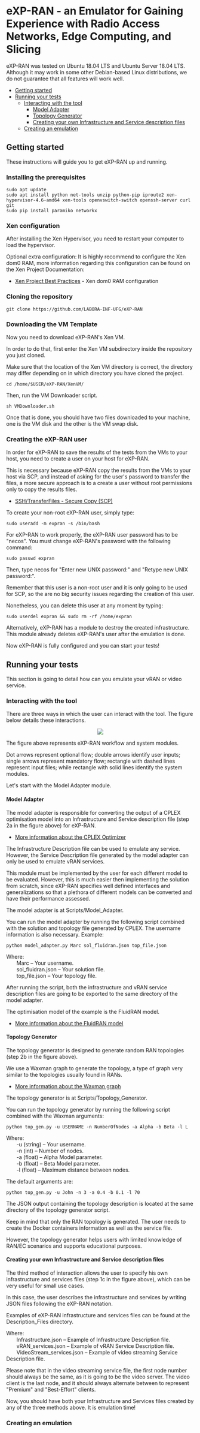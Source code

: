 # eXP-RAN - an Emulator for Gaining Experience with Radio Access Networks, Edge Computing, and Slicing

eXP-RAN was tested on Ubuntu 18.04 LTS and Ubuntu Server 18.04 LTS. Although it may work in some other Debian-based Linux distributions, we do not guarantee that all features will work well.

- [Getting started](#getting-started)
- [Running your tests](#running-your-tests)
	- [Interacting with the tool](#interacting-with-the-tool)
		- [Model Adapter](#model-adapter)
		- [Topology Generator](#topology-generator)
		- [Creating your own Infrastructure and Service description files](#creating-your-own-infrastructure-and-service-description-files)
	- [Creating an emulation](#creating-an-emulation)

## Getting started

These instructions will guide you to get eXP-RAN up and running.

### Installing the prerequisites

```
sudo apt update
sudo apt install python net-tools unzip python-pip iproute2 xen-hypervisor-4.6-amd64 xen-tools openvswitch-switch openssh-server curl git
sudo pip install paramiko networkx
```

### Xen configuration

After installing the Xen Hypervisor, you need to restart your computer to load the hypervisor.

Optional extra configuration: It is highly recommend to configure the Xen dom0 RAM, more information regarding this configuration can be found on the Xen Project Documentation:

* [Xen Project Best Practices](https://wiki.xenproject.org/wiki/Xen_Project_Best_Practices) - Xen dom0 RAM configuration

### Cloning the repository

```
git clone https://github.com/LABORA-INF-UFG/eXP-RAN
```

### Downloading the VM Template

Now you need to download eXP-RAN's Xen VM.

In order to do that, first enter the Xen VM subdirectory inside the repository you just cloned.

Make sure that the location of the Xen VM directory is correct, the directory may differ depending on in which directory you have cloned the project.

```
cd /home/$USER/eXP-RAN/XenVM/
```

Then, run the VM Downloader script.

```
sh VMDownloader.sh
```

Once that is done, you should have two files downloaded to your machine, one is the VM disk and the other is the VM swap disk.

### Creating the eXP-RAN user

In order for eXP-RAN to save the results of the tests from the VMs to your host, you need to create a user on your host for eXP-RAN.

This is necessary because eXP-RAN copy the results from the VMs to your host via SCP, and instead of asking for the user's password to transfer the files, a more secure approach is to a create a user without root permissions only to copy the results files.

* [SSH/TransferFiles - Secure Copy (SCP)](https://help.ubuntu.com/community/SSH/TransferFiles)

To create your non-root eXP-RAN user, simply type:

```
sudo useradd -m expran -s /bin/bash
```

For eXP-RAN to work properly, the eXP-RAN user password has to be "necos". You must change eXP-RAN's password with the following command:

```
sudo passwd expran
```

Then, type necos for "Enter new UNIX password:" and "Retype new UNIX password:".

Remember that this user is a non-root user and it is only going to be used for SCP, so the are no big security issues regarding the creation of this user.

Nonetheless, you can delete this user at any moment by typing:

```
sudo userdel expran && sudo rm -rf /home/expran
```

Alternatively, eXP-RAN has a module to destroy the created infrastructure. This module already deletes eXP-RAN's user after the emulation is done.

Now eXP-RAN is fully configured and you can start your tests!

## Running your tests

This section is going to detail how can you emulate your vRAN or video service.

### Interacting with the tool

There are three ways in which the user can interact with the tool. The figure below details these interactions.

<div align="center">
<img src="Figures/System_Components.jpg" >
</div>

The figure above represents eXP-RAN workflow and system modules.

Dot arrows represent optional flow; double arrows identify user inputs; single arrows represent mandatory flow; rectangle with dashed lines represent input files; while rectangle with solid lines identify the system modules.

Let's start with the Model Adapter module.

#### Model Adapter

The model adapter is responsible for converting the output of a CPLEX optimisation model into an Infrastructure and Service description file (step 2a in the figure above) for eXP-RAN.

* [More information about the CPLEX Optimizer](https://www.ibm.com/analytics/cplex-optimizer)

The Infrastructure Description file can be used to emulate any service. However, the Service Description file generated by the model adapter can only be used to emulate vRAN services.

This module must be implemented by the user for each different model to be evaluated. However, this is much easier then implementing the solution from scratch, since eXP-RAN specifies well defined interfaces and generalizations so that a plethora of different models can be converted and have their performance assessed.

The model adapter is at Scripts/Model_Adapter.

You can run the model adapter by running the following script combined with the solution and topology file generated by CPLEX. The username information is also necessary. Example:

```
python model_adapter.py Marc sol_fluidran.json top_file.json
```

Where:\
&nbsp;&nbsp;&nbsp;&nbsp;&nbsp;&nbsp; Marc – Your username.\
&nbsp;&nbsp;&nbsp;&nbsp;&nbsp;&nbsp; sol_fluidran.json – Your solution file.\
&nbsp;&nbsp;&nbsp;&nbsp;&nbsp;&nbsp; top_file.json – Your topology file.

After running the script, both the infrastructure and vRAN service description files are going to be exported to the same directory of the model adapter.

The optimisation model of the example is the FluidRAN model.

* [More information about the FluidRAN model](https://ieeexplore.ieee.org/document/8486243)

#### Topology Generator

The topology generator is designed to generate random RAN topologies (step 2b in the figure above).

We use a Waxman graph to generate the topology, a type of graph very similar to the topologies usually found in RANs.

* [More information about the Waxman graph](https://networkx.github.io/documentation/networkx-1.10/reference/generated/networkx.generators.geometric.waxman_graph.html)

The topology generator is at Scripts/Topology_Generator.

You can run the topology generator by running the following script combined with the Waxman arguments:

```
python top_gen.py -u USERNAME -n NumberOfNodes -a Alpha -b Beta -l L
```

Where:\
&nbsp;&nbsp;&nbsp;&nbsp;&nbsp;&nbsp; -u (string) – Your username.\
&nbsp;&nbsp;&nbsp;&nbsp;&nbsp;&nbsp; -n (int) – Number of nodes.\
&nbsp;&nbsp;&nbsp;&nbsp;&nbsp;&nbsp; -a (float) – Alpha Model parameter.\
&nbsp;&nbsp;&nbsp;&nbsp;&nbsp;&nbsp; -b (float) – Beta Model parameter.\
&nbsp;&nbsp;&nbsp;&nbsp;&nbsp;&nbsp; -l (float) – Maximum distance between nodes.

The default arguments are:

```
python top_gen.py -u John -n 3 -a 0.4 -b 0.1 -l 70
```

The JSON output containing the topology description is located at the same directory of the topology generator script.

Keep in mind that only the RAN topology is generated. The user needs to create the Docker containers information as well as the service file.

However, the topology generator helps users with limited knowledge of RAN/EC scenarios and supports educational purposes.

#### Creating your own Infrastructure and Service description files

The third method of interaction allows the user to specify his own infrastructure and services files (step 1c in the figure above), which can be very useful for small use cases.

In this case, the user describes the infrastructure and services by writing JSON files following the eXP-RAN notation.

Examples of eXP-RAN infrastructure and services files can be found at the Description_Files directory.

Where:\
&nbsp;&nbsp;&nbsp;&nbsp;&nbsp;&nbsp; Infrastructure.json – Example of Infrastructure Description file.\
&nbsp;&nbsp;&nbsp;&nbsp;&nbsp;&nbsp; vRAN_services.json – Example of vRAN Service Description file.\
&nbsp;&nbsp;&nbsp;&nbsp;&nbsp;&nbsp; VideoStream_services.json – Example of video streaming Service Description file.

Please note that in the video streaming service file, the first node number should always be the same, as it is going to be the video server. The video client is the last node, and it should always alternate between to represent "Premium" and "Best-Effort" clients.

Now, you should have both your Infrastructure and Services files created by any of the three methods above. It is emulation time!

### Creating an emulation